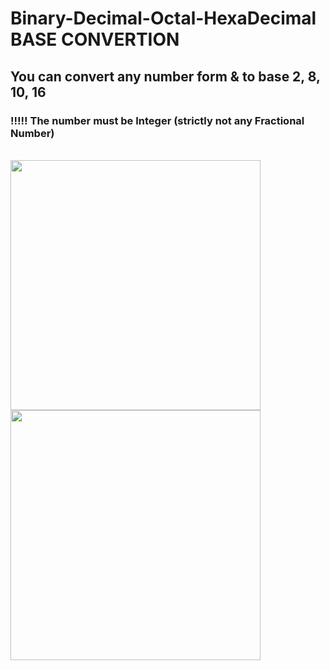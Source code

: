 # Binary-Decimal-Octal-HexaDecimal BASE CONVERTION

<h2>You can convert any number form & to base 2, 8, 10, 16</h2>
<h3>!!!!! The number must be Integer (strictly not any Fractional Number)</h3>
<br>
<img align="centre" width="400" src="https://media.giphy.com/media/9PrqNHPAdWyJVOXntF/giphy.gif">
<img align="centre" width="400" src="https://media.giphy.com/media/QpVUMRUJGokfqXyfa1/giphy.gif">
